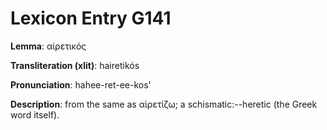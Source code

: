 # Lexicon Entry G141

**Lemma**: αἱρετικός

**Transliteration (xlit)**: hairetikós

**Pronunciation**: hahee-ret-ee-kos'

**Description**:
from the same as αἱρετίζω; a schismatic:--heretic (the Greek word itself).
